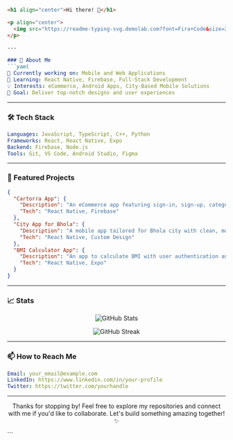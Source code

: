 ```markdown
<h1 align="center">Hi there! 👋</h1>

<p align="center">
  <img src="https://readme-typing-svg.demolab.com?font=Fira+Code&size=22&duration=4000&pause=500&color=F7A8B8&center=true&vCenter=true&width=435&lines=Welcome+to+my+GitHub+Profile!;Developer+%7C+Problem+Solver+%7C+Innovator" alt="Typing SVG">
</p>

---

### 🚀 About Me
```yaml
🔭 Currently working on: Mobile and Web Applications
🌱 Learning: React Native, Firebase, Full-Stack Development
💡 Interests: eCommerce, Android Apps, City-Based Mobile Solutions
🎨 Goal: Deliver top-notch designs and user experiences
```

---

### 🛠 Tech Stack
```yaml
Languages: JavaScript, TypeScript, C++, Python
Frameworks: React, React Native, Expo
Backend: Firebase, Node.js
Tools: Git, VS Code, Android Studio, Figma
```

---

### 📂 Featured Projects
```json
{
  "Cartorra App": {
    "Description": "An eCommerce app featuring sign-in, sign-up, category browsing, flash sales, and more.",
    "Tech": "React Native, Firebase"
  },
  "City App for Bhola": {
    "Description": "A mobile app tailored for Bhola city with clean, modern design and essential functionalities.",
    "Tech": "React Native, Custom Design"
  },
  "BMI Calculator App": {
    "Description": "An app to calculate BMI with user authentication and admin features.",
    "Tech": "React Native, Expo"
  }
}
```

---

### 📈 Stats
<p align="center">
  <img src="https://github-readme-stats.vercel.app/api?username=jubayer17&show_icons=true&theme=radical" alt="GitHub Stats">
</p>
<p align="center">
  <img src="https://github-readme-streak-stats.herokuapp.com?user=jubayer17&theme=radical&hide_border=true" alt="GitHub Streak">
</p>

---

### 📫 How to Reach Me
```yaml
Email: your_email@example.com
LinkedIn: https://www.linkedin.com/in/your-profile
Twitter: https://twitter.com/yourhandle
```

---

<p align="center">Thanks for stopping by! Feel free to explore my repositories and connect with me if you'd like to collaborate. Let's build something amazing together! ✨</p>
```

